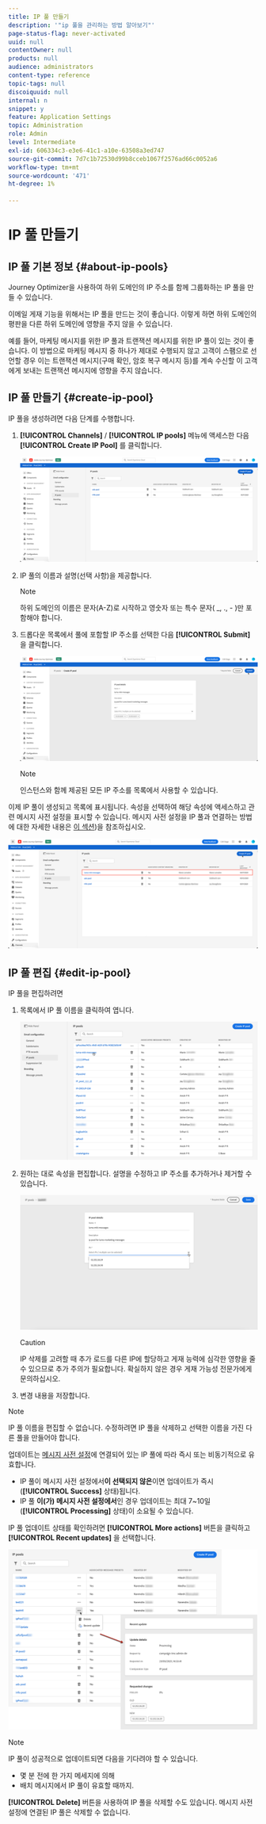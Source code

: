 ```yaml
---
title: IP 풀 만들기
description: '"ip 풀을 관리하는 방법 알아보기"'
page-status-flag: never-activated
uuid: null
contentOwner: null
products: null
audience: administrators
content-type: reference
topic-tags: null
discoiquuid: null
internal: n
snippet: y
feature: Application Settings
topic: Administration
role: Admin
level: Intermediate
exl-id: 606334c3-e3e6-41c1-a10e-63508a3ed747
source-git-commit: 7d7c1b72530d99b8cceb1067f2576ad66c0052a6
workflow-type: tm+mt
source-wordcount: '471'
ht-degree: 1%

---
```


# IP 풀 만들기

## IP 풀 기본 정보 {#about-ip-pools}

Journey Optimizer을 사용하여 하위 도메인의 IP 주소를 함께 그룹화하는 IP 풀을 만들 수 있습니다.

이메일 게재 기능을 위해서는 IP 풀을 만드는 것이 좋습니다. 이렇게 하면 하위 도메인의 평판을 다른 하위 도메인에 영향을 주지 않을 수 있습니다.

예를 들어, 마케팅 메시지를 위한 IP 풀과 트랜잭션 메시지를 위한 IP 풀이 있는 것이 좋습니다. 이 방법으로 마케팅 메시지 중 하나가 제대로 수행되지 않고 고객이 스팸으로 선언할 경우 이는 트랜잭션 메시지(구매 확인, 암호 복구 메시지 등)를 계속 수신할 이 고객에게 보내는 트랜잭션 메시지에 영향을 주지 않습니다.

## IP 풀 만들기 {#create-ip-pool}

IP 풀을 생성하려면 다음 단계를 수행합니다.

1. **[!UICONTROL Channels]** / **[!UICONTROL IP pools]** 메뉴에 액세스한 다음 **[!UICONTROL Create IP Pool]** 를 클릭합니다.

   ![](../assets/ip-pool-create.png)

1. IP 풀의 이름과 설명(선택 사항)을 제공합니다.

   >[!NOTE]
   >
   >하위 도메인의 이름은 문자(A-Z)로 시작하고 영숫자 또는 특수 문자( _, ., - )만 포함해야 합니다.

1. 드롭다운 목록에서 풀에 포함할 IP 주소를 선택한 다음 **[!UICONTROL Submit]** 을 클릭합니다.

   ![](../assets/ip-pool-config.png)

   >[!NOTE]
   >
   >인스턴스와 함께 제공된 모든 IP 주소를 목록에서 사용할 수 있습니다.

이제 IP 풀이 생성되고 목록에 표시됩니다. 속성을 선택하여 해당 속성에 액세스하고 관련 메시지 사전 설정을 표시할 수 있습니다. 메시지 사전 설정을 IP 풀과 연결하는 방법에 대한 자세한 내용은 [이 섹션](message-presets.md))을 참조하십시오.

![](../assets/ip-pool-created.png)

## IP 풀 편집 {#edit-ip-pool}

IP 풀을 편집하려면

1. 목록에서 IP 풀 이름을 클릭하여 엽니다.

   ![](../assets/ip-pool-list.png)

1. 원하는 대로 속성을 편집합니다. 설명을 수정하고 IP 주소를 추가하거나 제거할 수 있습니다.

   ![](../assets/ip-pool-edit.png)

   >[!CAUTION]
   >
   >IP 삭제를 고려할 때 추가 로드를 다른 IP에 할당하고 게재 능력에 심각한 영향을 줄 수 있으므로 추가 주의가 필요합니다. 확실하지 않은 경우 게재 가능성 전문가에게 문의하십시오.

1. 변경 내용을 저장합니다.

>[!NOTE]
>
>IP 풀 이름을 편집할 수 없습니다. 수정하려면 IP 풀을 삭제하고 선택한 이름을 가진 다른 풀을 만들어야 합니다.

업데이트는 [메시지 사전 설정](message-presets.md)에 연결되어 있는 IP 풀에 따라 즉시 또는 비동기적으로 유효합니다.

* IP 풀이 메시지 사전 설정에서&#x200B;**이 선택되지 않은**&#x200B;이면 업데이트가 즉시(**[!UICONTROL Success]** 상태)됩니다.
* IP 풀 **이(가) 메시지 사전 설정에서**&#x200B;인 경우 업데이트는 최대 7~10일(**[!UICONTROL Processing]** 상태)이 소요될 수 있습니다.

<!--If a message preset has been associated with the IP pool, you first need to remove it before editing the IP pool. Once the your modifications have been done, you can associate the message preset again.-->

IP 풀 업데이트 상태를 확인하려면 **[!UICONTROL More actions]** 버튼을 클릭하고 **[!UICONTROL Recent updates]** 을 선택합니다.

![](../assets/ip-pool-recent-update.png)

>[!NOTE]
>
>IP 풀이 성공적으로 업데이트되면 다음을 기다려야 할 수 있습니다.
>* 몇 분 전에 한 가지 메세지에 의해
>* 배치 메시지에서 IP 풀이 유효할 때까지.


**[!UICONTROL Delete]** 버튼을 사용하여 IP 풀을 삭제할 수도 있습니다. 메시지 사전 설정에 연결된 IP 풀은 삭제할 수 없습니다.

